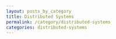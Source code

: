 ```yaml
---
layout: posts_by_category
title: Distributed Systems
permalink: /category/distributed-systems
categories: distributed-systems
---
```

